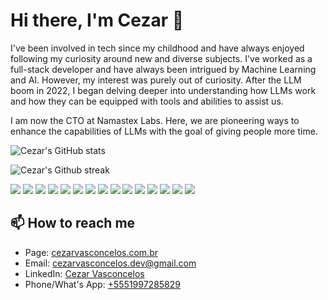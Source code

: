 # Hi there, I'm Cezar 👋

I've been involved in tech since my childhood and have always enjoyed following my curiosity around new and diverse subjects. I've worked as a full-stack developer and have always been intrigued by Machine Learning and AI. However, my interest was purely out of curiosity. After the LLM boom in 2022, I began delving deeper into understanding how LLMs work and how they can be equipped with tools and abilities to assist us.

I am now the CTO at Namastex Labs. Here, we are pioneering ways to enhance the capabilities of LLMs with the goal of giving people more time.


![Cezar's GitHub stats](https://github-readme-stats.vercel.app/api?username=vasconceloscezar&show_icons=true&theme=radical)

![Cezar's Github streak](https://github-readme-streak-stats.herokuapp.com/?user=vasconceloscezar&stroke=ffffff&background=0E1217&ring=e25822&fire=e25822&currStreakNum=ffffff&currStreakLabel=fff&sideNums=ffffff&sideLabels=8B959E&dates=ffffff)

![](https://img.shields.io/badge/Python-%233776AB.svg?style=for-the-badge&logo=python&logoColor=white)
![](https://img.shields.io/badge/JavaScript-%23323330.svg?style=for-the-badge&logo=javascript&logoColor=%23F7DF1E)
![](https://img.shields.io/badge/HTML5-%23E34F26.svg?style=for-the-badge&logo=html5&logoColor=white)
![](https://img.shields.io/badge/CSS3-%231572B6.svg?style=for-the-badge&logo=css3&logoColor=white)
![](https://img.shields.io/badge/SQL-%23025E8C.svg?style=for-the-badge&logo=sqlite&logoColor=white)
![](https://img.shields.io/badge/Node.js-%2343853D.svg?style=for-the-badge&logo=node.js&logoColor=white)
![](https://img.shields.io/badge/React-%2320232a.svg?style=for-the-badge&logo=react&logoColor=%2361DAFB)
![](https://img.shields.io/badge/MongoDB-%234ea94b.svg?style=for-the-badge&logo=mongodb&logoColor=white)
![](https://img.shields.io/badge/Git-%23F05033.svg?style=for-the-badge&logo=git&logoColor=white)
![](https://img.shields.io/badge/PowerShell-%235391FE.svg?style=for-the-badge&logo=powershell&logoColor=white)
![](https://img.shields.io/badge/CI/CD-%23C7D4F5.svg?style=for-the-badge&logo=jenkins&logoColor=white)
![](https://img.shields.io/badge/Rust-%23000000.svg?style=for-the-badge&logo=rust&logoColor=white)
![](https://img.shields.io/badge/Java-%23ED8B00.svg?style=for-the-badge&logo=java&logoColor=white)
![](https://img.shields.io/badge/AWS-%23FF9900.svg?style=for-the-badge&logo=amazon-aws&logoColor=white)
![](https://img.shields.io/badge/PostHog-%231D3557.svg?style=for-the-badge&logo=posthog&logoColor=white)


## 📫 How to reach me

- Page: [cezarvasconcelos.com.br](https://cezarvasconcelos.com.br)
- Email: [cezarvasconcelos.dev@gmail.com](mailto:cezarvasconcelos.dev@gmail.com)
- LinkedIn: [Cezar Vasconcelos](https://www.linkedin.com/in/cezarvasconcelos)
- Phone/What's App: [+5551997285829](https://wa.me/+5551997285829)

